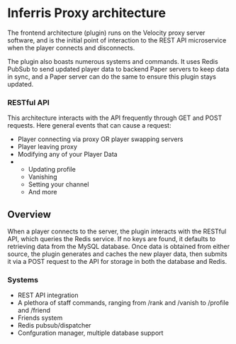 # Inferris Proxy architecture
The frontend architecture (plugin) runs on the Velocity proxy server software, and is the initial point of interaction to the REST API microservice when the player connects and disconnects.

The plugin also boasts numerous systems and commands. It uses Redis PubSub to send updated player data to backend Paper servers to keep data in sync, and a Paper server can do the same to
ensure this plugin stays updated.

### RESTful API
This architecture interacts with the API frequently through GET and POST requests. Here general events that can cause a request:
- Player connecting via proxy OR player swapping servers
- Player leaving proxy
- Modifying any of your Player Data
- - Updating profile
  - Vanishing
  - Setting your channel
  - And more

## Overview
When a player connects to the server, the plugin interacts with the RESTful API, which queries the Redis service. If no keys are found, it defaults to retrieving data from the MySQL database. Once data is obtained from either source, the plugin generates and caches the new player data, then submits it via a POST request to the API for storage in both the database and Redis.

### Systems
- REST API integration
- A plethora of staff commands, ranging from /rank and /vanish to /profile and /friend
- Friends system
- Redis pubsub/dispatcher
- Confguration manager, multiple database support
